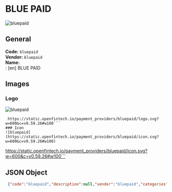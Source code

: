 # BLUE PAID 
![bluepaid](https://static.openfintech.io/payment_providers/bluepaid/logo.svg?w=600&c=v0.59.26#w100)  
## General 
**Code:** `bluepaid`  
**Vendor:** `bluepaid`  
**Name:**  
:	[en] BLUE PAID  
## Images 
### Logo 
![bluepaid](https://static.openfintech.io/payment_providers/bluepaid/logo.svg?w=600&c=v0.59.26#w100)  
```
 https://static.openfintech.io/payment_providers/bluepaid/logo.svg?w=600&c=v0.59.26#w100```  
### Icon 
![bluepaid](https://static.openfintech.io/payment_providers/bluepaid/icon.svg?w=600&c=v0.59.26#w100)  
```
 https://static.openfintech.io/payment_providers/bluepaid/icon.svg?w=600&c=v0.59.26#w100```  
## JSON Object 
```json
 {"code":"bluepaid","description":null,"vendor":"bluepaid","categories":null,"countries":null,"payment_method":null,"payout_method":null,"metadata":{"about_payments_code":"bluepaid"},"name":{"en":"BLUE PAID"}}```  

